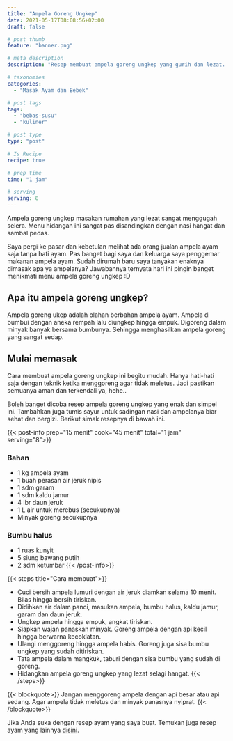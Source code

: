 ```yaml
---
title: "Ampela Goreng Ungkep"
date: 2021-05-17T08:08:56+02:00
draft: false

# post thumb
feature: "banner.png"

# meta description
description: "Resep membuat ampela goreng ungkep yang gurih dan lezat. Menu hidangan ini merupakan salah satu kreasi masakan ampela yang lezat."

# taxonomies
categories:
  - "Masak Ayam dan Bebek"

# post tags
tags:
  - "bebas-susu"
  - "kuliner"

# post type
type: "post"

# Is Recipe
recipe: true

# prep time
time: "1 jam"

# serving
serving: 8
---
```

Ampela goreng ungkep masakan rumahan yang lezat sangat menggugah selera. Menu hidangan ini sangat pas disandingkan dengan nasi hangat dan sambal pedas.

Saya  pergi ke pasar dan kebetulan melihat ada orang jualan ampela ayam saja tanpa hati ayam. Pas banget bagi saya dan keluarga saya penggemar makanan ampela ayam. Sudah dirumah baru saya tanyakan enaknya dimasak apa ya ampelanya? Jawabannya ternyata hari ini pingin banget menikmati menu ampela goreng ungkep :D

## Apa itu ampela goreng ungkep?

Ampela goreng ukep adalah olahan berbahan ampela ayam. Ampela di bumbui dengan aneka rempah lalu diungkep hingga empuk. Digoreng dalam minyak banyak bersama bumbunya. Sehingga menghasilkan ampela goreng yang sangat sedap.

## Mulai memasak

Cara membuat ampela goreng ungkep ini begitu mudah. Hanya hati-hati saja dengan teknik ketika menggoreng agar tidak meletus. Jadi pastikan semuanya aman dan terkendali ya, hehe..

Boleh banget dicoba resep ampela goreng ungkep yang enak dan simpel ini. Tambahkan juga tumis sayur untuk sadingan nasi dan ampelanya biar sehat dan bergizi. Berikut simak resepnya di bawah ini.

{{< post-info prep="15 menit" cook="45 menit" total="1 jam" serving="8">}}

### Bahan

-   1 kg ampela ayam
-   1 buah perasan air jeruk nipis
-   1 sdm garam
-   1 sdm kaldu jamur
-   4 lbr daun jeruk
-   1 L air untuk merebus (secukupnya)
-   Minyak goreng secukupnya

### Bumbu halus

-   1 ruas kunyit
-   5 siung bawang putih
-   2 sdm ketumbar
{{< /post-info>}}

{{< steps title="Cara membuat">}}
-   Cuci bersih ampela lumuri dengan air jeruk diamkan selama 10 menit. Bilas hingga bersih tiriskan.
-   Didihkan air dalam panci, masukan ampela, bumbu halus, kaldu jamur, garam dan daun jeruk.
-   Ungkep ampela hingga empuk, angkat tiriskan.
-   Siapkan wajan panaskan minyak. Goreng ampela dengan api kecil hingga berwarna kecoklatan.
-   Ulangi menggoreng hingga ampela habis. Goreng juga sisa bumbu ungkep yang sudah ditiriskan.
-   Tata ampela dalam mangkuk, taburi dengan sisa bumbu yang sudah di goreng.
-   Hidangkan ampela goreng ungkep yang lezat selagi hangat.
{{< /steps>}}

{{< blockquote>}}
Jangan menggoreng ampela dengan api besar atau api sedang. Agar ampela tidak meletus dan minyak panasnya nyiprat.
{{< /blockquote>}}

Jika Anda suka dengan resep ayam yang saya buat. Temukan juga resep ayam yang lainnya [disini](/categories/masak-ayam-dan-bebek/).